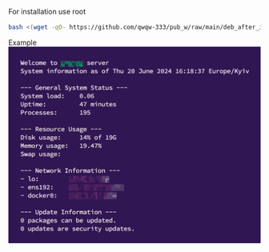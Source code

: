 For installation use root
```bash
bash <(wget -qO- https://github.com/qwqw-333/pub_w/raw/main/deb_after_install/first_script/start.sh)
```
Example
![Example](./example.png)
